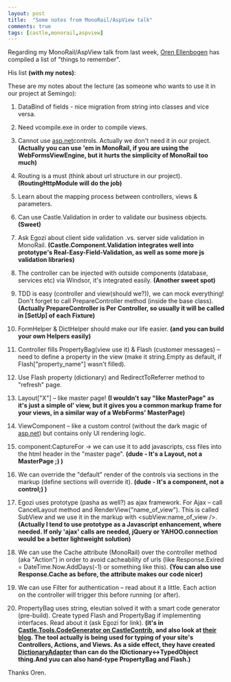 ```yaml
---
layout: post
title:  "Some notes from MonoRail/AspView talk"
comments: true
tags: [castle,monorail,aspview]
---
```



Regarding my MonoRail/AspView talk from last week, [Oren Ellenbogen](http://www.lnbogen.com) has compiled a list of "things to remember". 

His list **(with my notes)**:


These are my notes about the lecture (as someone who wants to use it in our project at Semingo): 

1. DataBind of fields - nice migration from string into classes and vice versa.  

2. Need vcompile.exe in order to compile views.  

3. Cannot use [asp.net](http://asp.net)controls. Actually we don't need it in our project. **(Actually you can use 'em in MonoRail, if you are using the WebFormsViewEngine, but it hurts the simplicity of MonoRail too much)**

4. Routing is a must (think about url structure in our project). **(RoutingHttpModule will do the job)**

5. Learn about the mapping process between controllers, views &amp; parameters.  

6. Can use Castle.Validation in order to validate our business objects. **(Sweet)**

7. Ask Egozi about client side validation .vs. server side validation in MonoRail. **(Castle.Component.Validation integrates well into prototype's Real-Easy-Field-Validation, as well as some more js validation libraries)**

8. The controller can be injected with outside components (database, services etc) via Windsor, it's integrated easily. **(Another sweet spot)**

9. TDD is easy (controller and view(should we?)), we can mock everything! Don't forget to call PrepareController method (inside the base class). **(Actually PrepareController is Per Controller, so usually it will be called in [SetUp] of each Fixture)**

10. FormHelper &amp; DictHelper should make our life easier. **(and you can build your own Helpers easily)**

11. Controller fills PropertyBag(view use it) &amp; Flash (customer messages) – need to define a property in the view (make it string.Empty as default, if Flash["property_name"] wasn't filled).  

12. Use Flash property (dictionary) and RedirectToReferrer method to "refresh" page.  

13. Layout["X"] – like master page! **(I wouldn't say "like MasterPage" as it's just a simple ol' view, but it gives you a common markup frame for your views, in a similar way of a WebForms' MasterPage)**

14. ViewComponent – like a custom control (without the dark magic of [asp.net](http://asp.net)) but contains only UI rendering logic. 

15. component:CaptureFor -> we can use it to add javascripts, css files into the html header in the "master page". **(dude - It's a Layout, not a MasterPage ;) )**

16. We can override the "default" render of the controls via sections in the markup (define sections will override it). **(dude - It's a component, not a control;) )**

17. Egozi uses prototype (pasha as well?) as ajax framework. For Ajax – call CancelLayout method and RenderView("name_of_view"). This is called SubView and we use it in the markup with &lt;subView:name_of_view /&gt;. **(Actually I tend to use prototype as a Javascript enhancement, where needed. If only 'ajax' calls are needed, jQuery or YAHOO.connection would be a better lightweight solution)**

18. We can use the Cache attribute (MonoRail) over the controller method (aka "Action") in order to avoid cacheability of urls (like Response.Exired = DateTime.Now.AddDays(-1) or something like this). **(You can also use Response.Cache as before, the attribute makes our code nicer)**

19. We can use Filter for authentication – read about it a little. Each action on the controller will trigger this before running (or after).  

20. PropertyBag uses string, eleutian solved it with a smart code generator (pre-build). Create typed Flash and PropertyBag if implementing interfaces. Read about it (ask Egozi for link). **(it's in **[Castle.Tools.CodeGenerator on CastleContrib](http://svn.castleproject.org:8080/svn/castlecontrib/codegenerator/trunk/)**, and also look at **[their blog](http://blog.eleutian.com/)**. The tool actually is being used for typing of your site's Controllers, Actions, and Views. As a side effect, they have created [DictionaryAdapter](http://svn.castleproject.org:8080/svn/castle/trunk/Components/General/DictionaryAdapter/) than can do the IDictionary&lt;-&gt;TypedObject thing.And yuu can also hand-type PropertyBag and Flash.)**

 
Thanks Oren.


